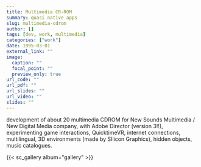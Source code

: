 ```yaml
---
title: Multimedia CR-ROM
summary: quasi native apps
slug: multimedia-cdrom
author: []
tags: [dev, work, multimedia]
categories: ["work"]
date: 1995-03-01
external_link: ""
image:
  caption: ""
  focal_point: ""
  preview_only: true
url_code: ""
url_pdf: ""
url_slides: ""
url_video: ""
slides: ""
---
```

development of about 20 multimedia CDROM for New Sounds Multimedia / New Digital Media company, with Adobe Director (version 3!!), experimenting game interactions, QuicktimeVR, internet connections, multilingual, 3D environments (made by SIlicon Graphics), hidden objects, music catalogues.

{{< sc_gallery album="gallery" >}}
